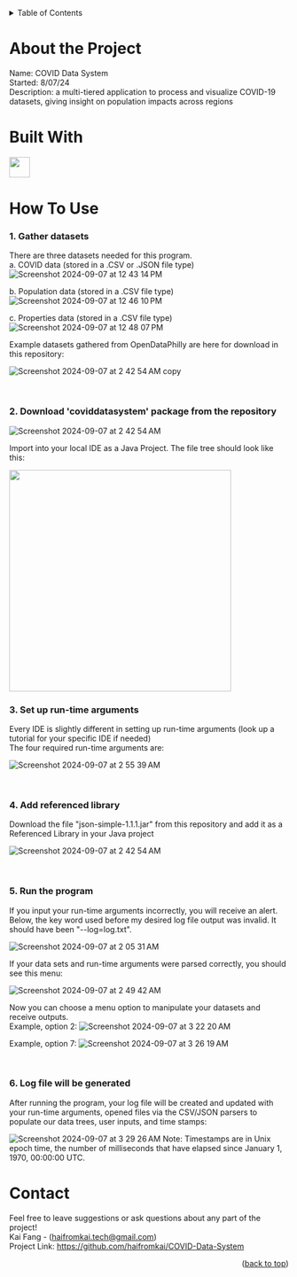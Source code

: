 <a name = "readme-top"></a>

<!-- Table of Contents -->
<details>
    <summary>Table of Contents</summary>
    <ol>
        <li><a href = "#about-the-project">About the Project</a></li>
        <li><a href = "#built-with">Built With</a></li>
        <li><a href = "#how-to-use">Features</a></li>
        <li><a href = "#contact">Contact</a></li>
    </ol>
</details>

# About the Project
Name: COVID Data System <br>
Started: 8/07/24 <br>
Description: a multi-tiered application to process and visualize COVID-19 datasets, giving insight on population impacts across regions <br>

# Built With
<a href="https://java.com/en/">
    <img width="37" src="https://github.com/user-attachments/assets/b563b96c-8d38-4192-8d9b-be10236394ff" />
</a>

# How To Use
### 1. Gather datasets
There are three datasets needed for this program. <br>
a. COVID data (stored in a .CSV or .JSON file type) <br>
![Screenshot 2024-09-07 at 12 43 14 PM](https://github.com/user-attachments/assets/bbfc7196-3d2d-4ecc-b64d-03e8219db93c)


b. Population data (stored in a .CSV file type) <br>
![Screenshot 2024-09-07 at 12 46 10 PM](https://github.com/user-attachments/assets/28285596-dba9-450e-8176-cb2823733ea5)


c. Properties data (stored in a .CSV file type) <br>
![Screenshot 2024-09-07 at 12 48 07 PM](https://github.com/user-attachments/assets/c73c955e-5d13-495e-a043-7b9b1a58af67)


Example datasets gathered from OpenDataPhilly are here for download in this repository:

![Screenshot 2024-09-07 at 2 42 54 AM copy](https://github.com/user-attachments/assets/527b286f-410e-405d-a751-127fb53617e1)


<br>

### 2. Download 'coviddatasystem' package from the repository
![Screenshot 2024-09-07 at 2 42 54 AM](https://github.com/user-attachments/assets/310a13ca-d1e8-45e4-bdb2-ae4305941a17) <br>

Import into your local IDE as a Java Project. The file tree should look like this: <br>


<img src="https://github.com/user-attachments/assets/cf4edad6-87e7-4245-a00a-02936647b9b2" width="400" />


<br>

### 3. Set up run-time arguments
Every IDE is slightly different in setting up run-time arguments (look up a tutorial for your specific IDE if needed) <br>
The four required run-time arguments are:

![Screenshot 2024-09-07 at 2 55 39 AM](https://github.com/user-attachments/assets/83ff8280-2f0f-469d-82b6-2179a72f48c6)


<br>

### 4. Add referenced library
Download the file "json-simple-1.1.1.jar" from this repository and add it as a Referenced Library in your Java project

![Screenshot 2024-09-07 at 2 42 54 AM](https://github.com/user-attachments/assets/70999a3a-548c-4fda-b577-8e8e3b205e5f)



<br>

### 5. Run the program
If you input your run-time arguments incorrectly, you will receive an alert. <br>
Below, the key word used before my desired log file output was invalid. It should have been "--log=log.txt".

![Screenshot 2024-09-07 at 2 05 31 AM](https://github.com/user-attachments/assets/1eace145-eff1-4a6f-8c5c-c79631f29a1d)

If your data sets and run-time arguments were parsed correctly, you should see this menu:

![Screenshot 2024-09-07 at 2 49 42 AM](https://github.com/user-attachments/assets/5c869052-22dc-48b1-87cc-eb8a9a38391e)

Now you can choose a menu option to manipulate your datasets and receive outputs. <br>
Example, option 2:
![Screenshot 2024-09-07 at 3 22 20 AM](https://github.com/user-attachments/assets/f3347e72-5c89-43b6-af40-0dab16e902df)

Example, option 7:
![Screenshot 2024-09-07 at 3 26 19 AM](https://github.com/user-attachments/assets/28f4ee2d-d817-4b51-b7ba-62e652866597)


<br>

### 6. Log file will be generated
After running the program, your log file will be created and updated with your run-time arguments, opened files via the CSV/JSON parsers to populate our data trees, user inputs, and time stamps:

![Screenshot 2024-09-07 at 3 29 26 AM](https://github.com/user-attachments/assets/6750c934-aab2-4868-a6e1-a5800210d430)
Note: Timestamps are in Unix epoch time, the number of milliseconds that have elapsed since January 1, 1970, 00:00:00 UTC.


# Contact
Feel free to leave suggestions or ask questions about any part of the project! <br>
Kai Fang - (haifromkai.tech@gmail.com) <br>
Project Link: https://github.com/haifromkai/COVID-Data-System


<p align = "right">(<a href = "#readme-top">back to top</a>)</p>
